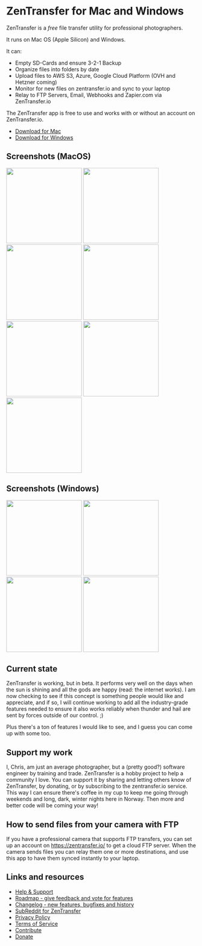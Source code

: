 # ZenTransfer for Mac and Windows

ZenTransfer is a *free* file transfer utility for professional photographers.

It runs on Mac OS (Apple Silicon) and Windows.

It can:

* Empty SD-Cards and ensure 3-2-1 Backup
* Organize files into folders by date
* Upload files to AWS S3, Azure, Google Cloud Platform (OVH and Hetzner coming)
* Monitor for new files on zentransfer.io and sync to your laptop
* Relay to FTP Servers, Email, Webhooks and Zapier.com via ZenTransfer.io

The ZenTransfer app is free to use and works with or without an account on ZenTransfer.io.

* [Download for Mac](https://github.com/chrfrenning/zentransfer-desktop/releases/latest/)
* [Download for Windows](https://github.com/chrfrenning/zentransfer-desktop/releases/latest/)

## Screenshots (MacOS)

<p>
  <a href="https://ztapp.blob.core.windows.net/imgs/mac/01-new-version.png"><img src="https://ztapp.blob.core.windows.net/imgs/mac/01-new-version.png" width="200"/></a>
  <a href="https://ztapp.blob.core.windows.net/imgs/mac/02-login.png"><img src="https://ztapp.blob.core.windows.net/imgs/mac/02-login.png" width="200"/></a>
  <a href="https://ztapp.blob.core.windows.net/imgs/mac/03-upload.png"><img src="https://ztapp.blob.core.windows.net/imgs/mac/03-upload.png" width="200"/></a>
  <a href="https://ztapp.blob.core.windows.net/imgs/mac/04-import.png"><img src="https://ztapp.blob.core.windows.net/imgs/mac/04-import.png" width="200"/></a>
  <a href="https://ztapp.blob.core.windows.net/imgs/mac/05-organize.png"><img src="https://ztapp.blob.core.windows.net/imgs/mac/05-organize.png" width="200"/></a>
  <a href="https://ztapp.blob.core.windows.net/imgs/mac/06-download.png"><img src="https://ztapp.blob.core.windows.net/imgs/mac/06-download.png" width="200"/></a>
  <a href="https://ztapp.blob.core.windows.net/imgs/mac/07-settings.png"><img src="https://ztapp.blob.core.windows.net/imgs/mac/07-settings.png" width="200"/></a>
</p>

## Screenshots (Windows)

<p>
  <a href="https://ztapp.blob.core.windows.net/imgs/win/01-upload.webp"><img src="https://ztapp.blob.core.windows.net/imgs/win/01-upload.webp" width="200"/></a>
  <a href="https://ztapp.blob.core.windows.net/imgs/win/02-import.webp"><img src="https://ztapp.blob.core.windows.net/imgs/win/02-import.webp" width="200"/></a>
  <a href="https://ztapp.blob.core.windows.net/imgs/win/03-download.webp"><img src="https://ztapp.blob.core.windows.net/imgs/win/03-download.webp" width="200"/></a>
  <a href="https://ztapp.blob.core.windows.net/imgs/win/04-settings.webp"><img src="https://ztapp.blob.core.windows.net/imgs/win/04-settings.webp" width="200"/></a>
</p>

## Current state

ZenTransfer is working, but in beta. It performs very well on the days when the
sun is shining and all the gods are happy (read: the internet works). I am now
checking to see if this concept is something people would like and appreciate, and
if so, I will continue working to add all the industry-grade features needed to ensure
it also works reliably when thunder and hail are sent by forces outside of our control. ;)

Plus there's a ton of features I would like to see, and I guess you can come up with some too.

## Support my work

I, Chris, am just an average photographer, but a (pretty good?) software engineer 
by training and trade. ZenTransfer is a hobby project to help a community I love.
You can support it by sharing and letting others know of ZenTransfer, by donating,
or by subscribing to the zentransfer.io service. This way I can ensure there's
coffee in my cup to keep me going through weekends and long, dark, winter nights
here in Norway. Then more and better code will be coming your way!

## How to send files from your camera with FTP

If you have a professional camera that supports FTP transfers, you can set up an 
account on https://zentransfer.io/ to get a cloud FTP server. When the camera
sends files you can relay them one or more destinations, and use this app to have
them synced instantly to your laptop.

## Links and resources

* [Help & Support](https://zentransfer.io/blog/help-with-the-app)
* [Roadmap - give feedback and vote for features](https://zentransfer.io/blog/roadmap)
* [Changelog - new features, bugfixes and history](https://zentransfer.io/blog/changelog)
* [SubReddit for ZenTransfer](https://www.reddit.com/r/zentransfer/)
* [Privacy Policy](https://zentransfer.io/privacy-policy)
* [Terms of Service](https://zentransfer.io/terms-of-service)
* [Contribute](https://zentransfer.io/blog/contribute-to-zentransfer)
* [Donate](https://livewall.no/blog/supporting-the-zentransfer-app)
